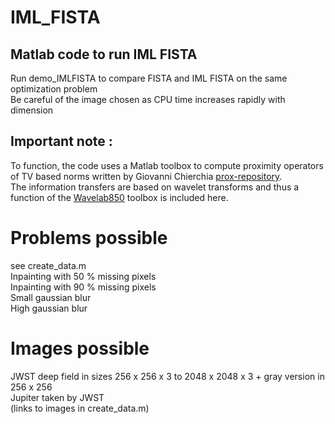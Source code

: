 # IML_FISTA
## Matlab code to run IML FISTA
 Run demo_IMLFISTA to compare FISTA and IML FISTA on the same optimization problem \
 Be careful of the image chosen as CPU time increases rapidly with dimension
 ## Important note :
 To function, the code uses a Matlab toolbox to compute proximity operators of TV based norms written by Giovanni Chierchia [prox-repository](http://proximity-operator.net). \
 The information transfers are based on wavelet transforms and thus a function of the [Wavelab850](https://statweb.stanford.edu/~wavelab/) toolbox is included here. 
 # Problems possible
 see create_data.m \
 Inpainting with 50 % missing pixels \
 Inpainting with 90 % missing pixels \
 Small gaussian blur \
 High gaussian blur 
 
 # Images possible
 JWST deep field in sizes 256 x 256 x 3 to 2048 x 2048 x 3 + gray version in 256 x 256 \
 Jupiter taken by JWST \
 (links to images in create_data.m)
